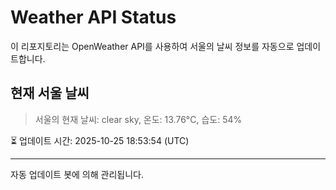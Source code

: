 
# Weather API Status

이 리포지토리는 OpenWeather API를 사용하여 서울의 날씨 정보를 자동으로 업데이트합니다.

## 현재 서울 날씨
> 서울의 현재 날씨: clear sky, 온도: 13.76°C, 습도: 54%

⏳ 업데이트 시간: 2025-10-25 18:53:54 (UTC)

---
자동 업데이트 봇에 의해 관리됩니다.
